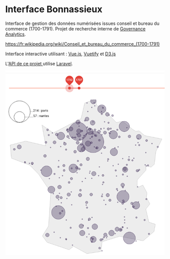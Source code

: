 # Interface Bonnassieux

Interface de gestion des données numérisées issues conseil et bureau du commerce (1700-1791).
Projet de recherche interne de [Governance Analytics](https://www.governanceanalytics.org/).

https://fr.wikipedia.org/wiki/Conseil_et_bureau_du_commerce_(1700-1791)

Interface interactive utilisant : [Vue.js](https://vuejs.org/), [Vuetify](https://vuetifyjs.com/) et [D3.js](https://d3js.org/)

L'[API de ce projet ](https://github.com/chaves/bonnassieux_serveur) utilise [Laravel](https://laravel.com/).

![Projet Bonnassieux](bonnassieux.png)
